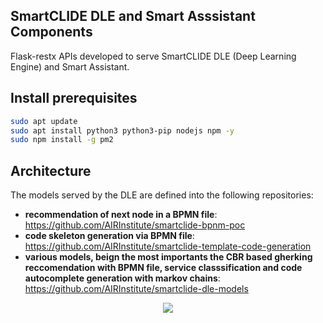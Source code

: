 <!--
   Copyright (C) 2021-2022 AIR Institute
   
   This program and the accompanying materials are made
   available under the terms of the Eclipse Public License 2.0
   which is available at https://www.eclipse.org/legal/epl-2.0/
   
   SPDX-License-Identifier: EPL-2.0
-->
## SmartCLIDE DLE and Smart Asssistant Components

Flask-restx APIs developed to serve SmartCLIDE DLE (Deep Learning Engine) and Smart Assistant.

## Install prerequisites

```bash
sudo apt update
sudo apt install python3 python3-pip nodejs npm -y
sudo npm install -g pm2
```

## Architecture

The models served by the DLE are defined into the following repositories:
- **recommendation of next node in a BPMN file**: https://github.com/AIRInstitute/smartclide-bpnm-poc
- **code skeleton generation via BPMN file**: https://github.com/AIRInstitute/smartclide-template-code-generation
- **various models, beign the most importants the CBR based gherking reccomendation with BPMN file, service classsification and code autocomplete generation with markov chains**: https://github.com/AIRInstitute/smartclide-dle-models

<div align="center">
  <img src="https://github.com/AIRInstitute/smartclide-dle/blob/main/_static/architecture.jpg" hspace="20">
</div>

